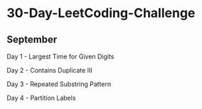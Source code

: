 # 30-Day-LeetCoding-Challenge

## September

Day 1 - Largest Time for Given Digits

Day 2 - Contains Duplicate III

Day 3 - Repeated Substring Pattern

Day 4 - Partition Labels
